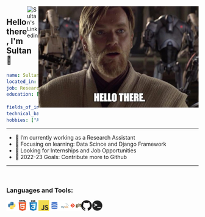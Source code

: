 <img align="right" alt="hello_there_kenobi" width="420px" src="https://github.com/DexMerc/DexMerc/blob/master/static/hello_there.jpeg" /> 

<a href="https://www.linkedin.com/in/dexmerc/">
   <img  align="right" alt="Sultan's Linkedin" width="30px" src="https://user-images.githubusercontent.com/43545812/144035037-0f415fc7-9f96-4517-a370-ccc6e78a714b.png" />
</a>
<h2 align="left">Hello there, I'm Sultan 👋 </h2>



```yaml
name: Sultan
located_in: Nur-Sultan(Astana), Kazakhstan
job: Research Assistant (Python developer)
education: ["MSc in Data Science'23", "BSc in Computer Science'21"]

fields_of_interests: ["Data Analytics", "Web Development(Django)"]
technical_background: ["Python", "PowerBI", "MATLAB", "Java"]
hobbies: ["Astronomy", "Cinema", "Gaming", "Boardgames"]
```



---

- 🔭 I’m currently working as a Research Assistant
- 🌱 Focusing on learning: Data Scince and Django Framework
- 🤔 Looking for Internships and Job Opportunities
- 🥅 2022-23 Goals: Contribute more to Github

---
<br />



### Languages and Tools:

<img align="left" alt="Python" width="28px" src="https://raw.githubusercontent.com/github/explore/80688e429a7d4ef2fca1e82350fe8e3517d3494d/topics/python/python.png" />
<img align="left" alt="HTML5" width="28px" src="https://raw.githubusercontent.com/github/explore/80688e429a7d4ef2fca1e82350fe8e3517d3494d/topics/html/html.png" />
<img align="left" alt="CSS3" width="28px" src="https://raw.githubusercontent.com/github/explore/80688e429a7d4ef2fca1e82350fe8e3517d3494d/topics/css/css.png" />
<img align="left" alt="JavaScript" width="28px" src="https://raw.githubusercontent.com/github/explore/80688e429a7d4ef2fca1e82350fe8e3517d3494d/topics/javascript/javascript.png" />
<img align="left" alt="SQL" width="28px" src="https://raw.githubusercontent.com/github/explore/80688e429a7d4ef2fca1e82350fe8e3517d3494d/topics/sql/sql.png" />
<img align="left" alt="MySQL" width="28px" src="https://raw.githubusercontent.com/github/explore/80688e429a7d4ef2fca1e82350fe8e3517d3494d/topics/mysql/mysql.png" />
<img align="left" alt="Git" width="28px" src="https://raw.githubusercontent.com/github/explore/80688e429a7d4ef2fca1e82350fe8e3517d3494d/topics/git/git.png" />
<img align="left" alt="GitHub" width="28px" src="https://raw.githubusercontent.com/github/explore/78df643247d429f6cc873026c0622819ad797942/topics/github/github.png" />
<img align="left" alt="Terminal" width="28px" src="https://raw.githubusercontent.com/github/explore/80688e429a7d4ef2fca1e82350fe8e3517d3494d/topics/terminal/terminal.png" />

<br />





<!-- Thanks to @BZWayne and @Guilyx
<p align="center">
<br/>
<a href="https://twitter.com/">
  <img alt="guilyx | Twitter" width="50px" src="https://user-images.githubusercontent.com/43545812/144034996-602b144a-16e1-41cc-99e7-c6040b20dcaf.png"/>
</a> 
<a href="https://www.linkedin.com/in/dexmerc/">
  <img alt="bzwayne's LinkdeIN" width="50px" src="https://user-images.githubusercontent.com/43545812/144035037-0f415fc7-9f96-4517-a370-ccc6e78a714b.png" />
</a>
<a href="https://www.instagram.com/">
  <img alt="bzwayne's Instagram" width="50px" src="https://user-images.githubusercontent.com/43545812/144035088-0dfb165f-8fe0-4d13-896c-876c29d2b128.png" />
</a>  
<a href="https://open.spotify.com/user/31ndrl2posheess635vrgzryhcau">
  <img alt="bzwayne's Spotify" width="50px" src="https://user-images.githubusercontent.com/43545812/144035120-1ad5169b-91c7-4078-bef9-6a82c733f373.png" />
</a>  
</p>




```yaml
name: 
located_in: 
from: 
job: 
education: 

fields_of_interests: 
technical_background: 
hobbies: 
```
-->


